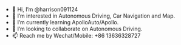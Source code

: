 - 👋 Hi, I’m @harrison091124
- 👀 I’m interested in Autonomous Driving, Car Navigation and Map.
- 🌱 I’m currently learning ApolloAuto/Apollo.
- 💞️ I’m looking to collaborate on Autonomous Driving.
- 📫 Reach me by Wechat/Mobile: +86 13636328727

<!---
harrison091124/harrison091124 is a ✨ special ✨ repository because its `README.md` (this file) appears on your GitHub profile.
You can click the Preview link to take a look at your changes.
--->
